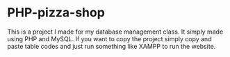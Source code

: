 # PHP-pizza-shop

This is a project I made for my database management class. It simply made using PHP and MySQL. If you want to copy the project simply copy and paste table codes and just run something like XAMPP to run the website.
